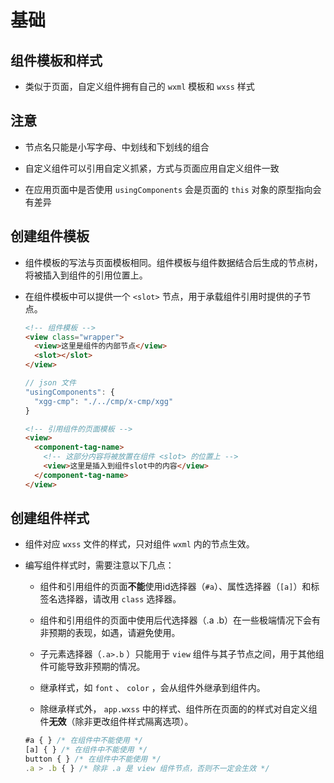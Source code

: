 # 基础

## 组件模板和样式

  - 类似于页面，自定义组件拥有自己的 `wxml` 模板和 `wxss` 样式

## 注意

  - 节点名只能是小写字母、中划线和下划线的组合

  - 自定义组件可以引用自定义抓紧，方式与页面应用自定义组件一致

  - 在应用页面中是否使用 `usingComponents` 会是页面的 `this` 对象的原型指向会有差异

## 创建组件模板

  - 组件模板的写法与页面模板相同。组件模板与组件数据结合后生成的节点树，将被插入到组件的引用位置上。

  - 在组件模板中可以提供一个 `<slot>` 节点，用于承载组件引用时提供的子节点。

    ```html
    <!-- 组件模板 -->
    <view class="wrapper">
      <view>这里是组件的内部节点</view>
      <slot></slot>
    </view>
    ```

    ```javascript
    // json 文件
    "usingComponents": {
      "xgg-cmp": "./../cmp/x-cmp/xgg"
    }
    ```

    ```html
    <!-- 引用组件的页面模板 -->
    <view>
      <component-tag-name>
        <!-- 这部分内容将被放置在组件 <slot> 的位置上 -->
        <view>这里是插入到组件slot中的内容</view>
      </component-tag-name>
    </view>
    ```

## 创建组件样式

  - 组件对应 `wxss` 文件的样式，只对组件 `wxml` 内的节点生效。

  - 编写组件样式时，需要注意以下几点：

      - 组件和引用组件的页面**不能**使用id选择器（`#a`）、属性选择器（`[a]`）和标签名选择器，请改用 `class` 选择器。

      - 组件和引用组件的页面中使用后代选择器（.a .b）在一些极端情况下会有非预期的表现，如遇，请避免使用。

      - 子元素选择器（`.a>.b` ）只能用于 `view` 组件与其子节点之间，用于其他组件可能导致非预期的情况。

      - 继承样式，如 `font` 、 `color` ，会从组件外继承到组件内。

      - 除继承样式外， `app.wxss` 中的样式、组件所在页面的的样式对自定义组件**无效**（除非更改组件样式隔离选项）。

    ```javascript
    #a { } /* 在组件中不能使用 */
    [a] { } /* 在组件中不能使用 */
    button { } /* 在组件中不能使用 */
    .a > .b { } /* 除非 .a 是 view 组件节点，否则不一定会生效 */
    ```
